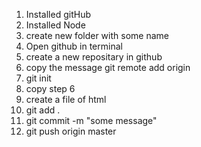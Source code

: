 1. Installed gitHub
2. Installed Node
3. create new folder with some name 
4. Open github in terminal
5. create a new repositary in github
6. copy the message git remote add origin
7. git init
8. copy step 6
9. create a file of html
10. git add .
11. git commit -m "some message"
12. git push origin master